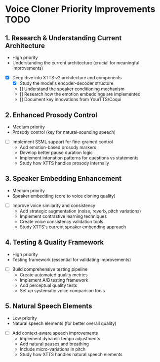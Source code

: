 # Voice Cloner Priority Improvements TODO

## 1. Research & Understanding Current Architecture
- High priority
- Understanding the current architecture (crucial for meaningful improvements)
- [x] Deep dive into XTTS v2 architecture and components
  - [x] Study the model's encoder-decoder structure
  - [] Understand the speaker conditioning mechanism
  - [] Research how the emotion embeddings are implemented
  - [] Document key innovations from YourTTS/Coqui

## 2. Enhanced Prosody Control
- Medium priority
- Prosody control (key for natural-sounding speech)
- [ ] Implement SSML support for fine-grained control
  - Add emotion-based prosody markers
  - Develop better pause duration logic
  - Implement intonation patterns for questions vs statements
  - Study how XTTS handles prosody internally

## 3. Speaker Embedding Enhancement
- Medium priority
- Speaker embedding (core to voice cloning quality)
- [ ] Improve voice similarity and consistency
  - Add strategic augmentation (noise, reverb, pitch variations)
  - Implement contrastive learning techniques
  - Create voice consistency validation tools
  - Study XTTS's current speaker embedding approach

## 4. Testing & Quality Framework
- High priority
- Testing framework (essential for validating improvements)
- [ ] Build comprehensive testing pipeline
  - Create automated quality metrics
  - Implement A/B testing framework
  - Add perceptual quality tests
  - Set up systematic voice comparison tools

## 5. Natural Speech Elements
- Low priority
- Natural speech elements (for better overall quality)
- [ ] Add context-aware speech improvements
  - Implement dynamic tempo adjustments
  - Add natural pauses and breathing
  - Include micro-variations in pitch
  - Study how XTTS handles natural speech elements